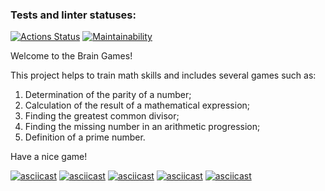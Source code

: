 ### Tests and linter statuses:
[![Actions Status](https://github.com/RassAnDev/java-project-61/workflows/hexlet-check/badge.svg)](https://github.com/RassAnDev/java-project-61/actions)
[![Maintainability](https://api.codeclimate.com/v1/badges/f11da66a66d155bfd6fe/maintainability)](https://codeclimate.com/github/RassAnDev/java-project-61/maintainability)

Welcome to the Brain Games!

This project helps to train math skills and includes several games such as:
1. Determination of the parity of a number;
2. Calculation of the result of a mathematical expression;
3. Finding the greatest common divisor;
4. Finding the missing number in an arithmetic progression;
5. Definition of a prime number.

Have a nice game!

[![asciicast](https://asciinema.org/a/Q1M6F9if0cxSkMCv4GO7qiRke.svg)](https://asciinema.org/a/Q1M6F9if0cxSkMCv4GO7qiRke)
[![asciicast](https://asciinema.org/a/GNcDAmgQVYaGA7xv7CaTo32zp.svg)](https://asciinema.org/a/GNcDAmgQVYaGA7xv7CaTo32zp)
[![asciicast](https://asciinema.org/a/gt658hydK2N97wufGlMkVMEFp.svg)](https://asciinema.org/a/gt658hydK2N97wufGlMkVMEFp)
[![asciicast](https://asciinema.org/a/GMoNyvjnBElfWcTvFBm9IKgKa.svg)](https://asciinema.org/a/GMoNyvjnBElfWcTvFBm9IKgKa)
[![asciicast](https://asciinema.org/a/t615FsjGuBCAgDQtSw8wsPWbV.svg)](https://asciinema.org/a/t615FsjGuBCAgDQtSw8wsPWbV)
